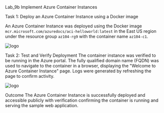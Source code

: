 Lab_9b Implement Azure Container Instances

Task 1: Deploy an Azure Container Instance using a Docker image

An Azure Container Instance was deployed using the Docker image `mcr.microsoft.com/azuredocs/aci-helloworld:latest` in the East US region under the resource group `az104-rg9` with the container name `az104-c1`. 

![logo](https://github.com/dy1000/Azure-Administrator-AZ-104-Labs/blob/main/Labs/All-Files/lab9b-pic1.png?raw=true)

Task 2: Test and Verify Deployment
The container instance was verified to be running in the Azure portal. The fully qualified domain name (FQDN) was used to navigate to the container in a browser, displaying the "Welcome to Azure Container Instance" page. Logs were generated by refreshing the page to confirm activity.  

![logo](https://github.com/dy1000/Azure-Administrator-AZ-104-Labs/blob/main/Labs/All-Files/lab9b-pic2.png?raw=true)

Outcome
The Azure Container Instance is successfully deployed and accessible publicly  with verification confirming the container is running and serving the sample web application.
